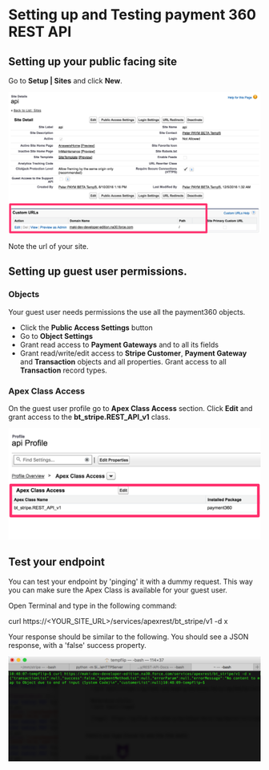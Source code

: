 # Setting up and Testing payment 360 REST API

## Setting up your public facing site

Go to __Setup | Sites__ and click __New__.

![Public facing site](site1.png)

Note the url of your site.

## Setting up guest user permissions.

### Objects

Your guest user needs permissions the use all the payment360 objects.
* Click the __Public Access Settings__ button
* Go to __Object Settings__
* Grant read access to __Payment Gateways__ and to all its fields
* Grant read/write/edit access to __Stripe Customer__, __Payment Gateway__ and __Transaction__ objects and all properties. Grant access to all __Transaction__ record types.

### Apex Class Access

On the guest user profile go to __Apex Class Access__ section.
Click __Edit__ and grant access to the __bt_stripe.REST_API_v1__ class.

![Apex Class Access](class_access.png)

## Test your endpoint

You can test your endpoint by 'pinging' it with a dummy request. This way you can make sure the Apex Class is available for your guest user.

Open Terminal and type in the following command:

curl https://<YOUR_SITE_URL>/services/apexrest/bt_stripe/v1 -d x

Your response should be similar to the following. You should see a JSON response, with a 'false' success property.

![curl response](curl.png)

